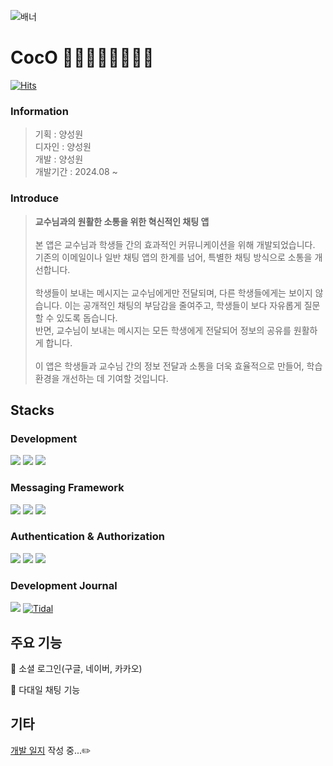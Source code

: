 
![배너](https://github.com/user-attachments/assets/6ee15221-dbc7-4e32-8063-4367aeb16f77)
# CocO 👨🏻‍🏫💬🙋🏻‍♀💬

[![Hits](https://hits.seeyoufarm.com/api/count/incr/badge.svg?url=https%3A%2F%2Fgithub.com%2FSuanna01%2FCoco&count_bg=%23AEBEF8&title_bg=%23DAE1F7&icon=wechat.svg&icon_color=%2396AEFF&title=hits&edge_flat=false)](https://hits.seeyoufarm.com)

### Information
> 기획 : 양성원<br>
디자인 : 양성원<br>
개발 : 양성원<br>
개발기간 : 2024.08 ~<br>

<!-- 배포주소 -->

### Introduce
> **교수님과의 원활한 소통을 위한 혁신적인 채팅 앱** <br><br>
본 앱은 교수님과 학생들 간의 효과적인 커뮤니케이션을 위해 개발되었습니다. 기존의 이메일이나 일반 채팅 앱의 한계를 넘어, 특별한 채팅 방식으로 소통을 개선합니다. <br> <br>
학생들이 보내는 메시지는 교수님에게만 전달되며, 다른 학생들에게는 보이지 않습니다. 이는 공개적인 채팅의 부담감을 줄여주고, 학생들이 보다 자유롭게 질문할 수 있도록 돕습니다.  <br>
반면, 교수님이 보내는 메시지는 모든 학생에게 전달되어 정보의 공유를 원활하게 합니다.<br><br>
이 앱은 학생들과 교수님 간의 정보 전달과 소통을 더욱 효율적으로 만들어, 학습 환경을 개선하는 데 기여할 것입니다.<br>

<!--
## 시작 가이드

### Requirements
```git clone https://github.com/Suanna01/CocO.git```

### Installation


### Backend


## Frontend


-->

## Stacks

<!--
### Environment

### Config

-->

### Development
<img src="https://img.shields.io/badge/springboot-6DB33F?style=for-the-badge&logo=springboot&logoColor=white"> <img src="https://img.shields.io/badge/React Native for Web-61DAFB?style=for-the-badge&logo=react&logoColor=black"> <img src="https://img.shields.io/badge/mongoDB-47A248?style=for-the-badge&logo=MongoDB&logoColor=white">

### Messaging Framework
<img src="https://img.shields.io/badge/WebSocket-010101?style=for-the-badge&logo=wprocket&logoColor=white"> <img src="https://img.shields.io/badge/STOMP-000000?style=for-the-badge&logo=stripe&logoColor=white"> <img src="https://img.shields.io/badge/SockJS-000000?style=for-the-badge&logo=socket.io&logoColor=white">

### Authentication & Authorization
<img src="https://img.shields.io/badge/SpringSecurity-6DB33F?style=for-the-badge&logo=springsecurity&logoColor=white"> <img src="https://img.shields.io/badge/JWT-004027?style=for-the-badge&logo=jameson&logoColor=white"> <img src="https://img.shields.io/badge/OAuth2.0-113155?style=for-the-badge&logo=authelia&logoColor=white">

### Development Journal
<img src="https://img.shields.io/badge/Notion-000000?style=for-the-badge&logo=Notion&logoColor=white"> [![Tidal](https://img.shields.io/badge/Tistory-000000?style=for-the-badge&logo=Tistory&logoColor=white)](https://blu-blu.tistory.com/category/%ED%94%84%EB%A1%9C%EC%A0%9D%ED%8A%B8%20%F0%9F%A7%B8/CocO%20%F0%9F%90%A4) 


## 주요 기능

🐤 소셜 로그인(구글, 네이버, 카카오) 

🐤 다대일 채팅 기능


<!--
## 화면 구성


## 아키텍처 
프로젝트의 아키텍쳐와 디렉토리 구조에 대해 작성한다. 예시로 든 Repository에는 아키텍쳐에 대해서는 아직 작성하지 않았지만, 프론트엔드와 백엔드가 어떻게 소통하는지에 대한 그림을 그려서 넣어두면 좋을 듯 하다. 디렉토리의 구조는 tree를 이용하여 그려 줄 수 있다.

## 기타
개발 일지나 회고 블로그 링크!!!
-->


## 기타
[개발 일지](https://blu-blu.tistory.com/category/%ED%94%84%EB%A1%9C%EC%A0%9D%ED%8A%B8%20%F0%9F%A7%B8/CocO%20%F0%9F%90%A4) 작성 중...✏️


